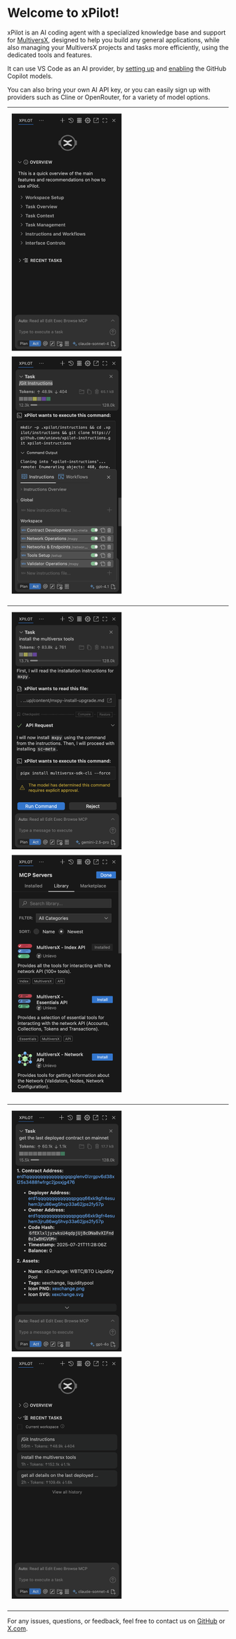 # Welcome to xPilot!

xPilot is an AI coding agent with a specialized knowledge base and support for [MultiversX](https://www.multiversx.com), designed to help you build any general applications, while also managing your MultiversX projects and tasks more efficiently, using the dedicated tools and features.

It can use VS Code as an AI provider, by [setting up](https://code.visualstudio.com/docs/copilot/setup) and [enabling](https://github.com/settings/copilot) the GitHub Copilot models. 

You can also bring your own AI API key, or you can easily sign up with providers such as Cline or OpenRouter, for a variety of model options.


---

<img src="https://raw.githubusercontent.com/unievo/xpilot/dev/assets/img/start.png" alt="Start" width="250" style="margin-left: 10px; margin-bottom: 10px;">
<img src="https://raw.githubusercontent.com/unievo/xpilot/dev/assets/img/instructions.png" alt="Instructions" width="250" style="margin-left: 10px; margin-bottom: 10px;">

---

<img src="https://raw.githubusercontent.com/unievo/xpilot/dev/assets/img/tools.png" alt="Tools" width="250" style="margin-left: 10px; margin-bottom: 10px;">
<img src="https://raw.githubusercontent.com/unievo/xpilot/dev/assets/img/mcp-library.png" alt="MCP Library" width="250" style="margin-left: 10px; margin-bottom: 10px;">

---

<img src="https://raw.githubusercontent.com/unievo/xpilot/dev/assets/img/mcp-use.png" alt="MCP Use" width="250" style="margin-left: 10px; margin-bottom: 10px;">
<img src="https://raw.githubusercontent.com/unievo/xpilot/dev/assets/img/home.png" alt="Home" width="250" style="margin-left: 10px; margin-bottom: 10px;">


---

For any issues, questions, or feedback, feel free to contact us on [GitHub](https://github.com/unievo/xpilot) or [X.com](https://x.com/xpilotAI). 

